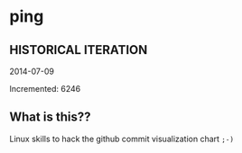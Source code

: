 # ping

## HISTORICAL ITERATION
2014-07-09

Incremented: 6246

## What is this?? 
Linux skills to hack the github commit visualization chart `;-)`
